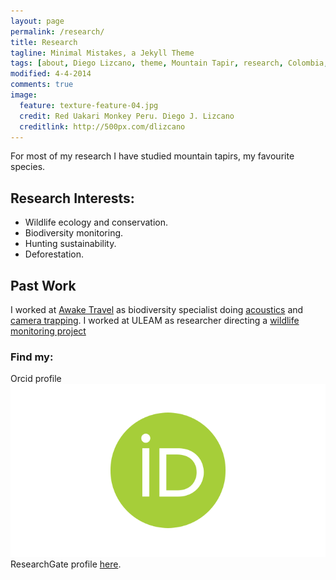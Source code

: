 ```yaml
---
layout: page
permalink: /research/
title: Research
tagline: Minimal Mistakes, a Jekyll Theme
tags: [about, Diego Lizcano, theme, Mountain Tapir, research, Colombia, Paramo]
modified: 4-4-2014
comments: true
image:
  feature: texture-feature-04.jpg
  credit: Red Uakari Monkey Peru. Diego J. Lizcano
  creditlink: http://500px.com/dlizcano
---
```

For most of my research I have studied mountain tapirs, my favourite species.

## Research Interests:

* Wildlife ecology and conservation.
* Biodiversity monitoring.
* Hunting sustainability.
* Deforestation.

## Past Work
I worked at [Awake Travel](https://awakebio.awake.travel/) as biodiversity specialist doing [acoustics](https://awakebio.awake.travel/) and [camera trapping](https://app.wildlifeinsights.org/initiatives/2000134/Awake-CameraTrap). 
I worked at ULEAM as researcher directing a [wildlife monitoring project](https://faunamanabi.github.io/)

### Find my: 
Orcid profile [![here](images/orcid-og-image.png)](https://orcid.org/my-orcid?orcid=0000-0002-9648-0576)
ResearchGate profile [here](https://www.researchgate.net/profile/Diego_Lizcano).  
